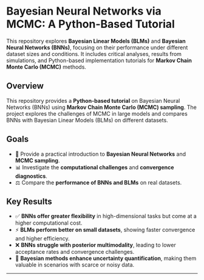 # Bayesian Neural Networks via MCMC: A Python-Based Tutorial

This repository explores **Bayesian Linear Models (BLMs)** and **Bayesian Neural Networks (BNNs)**, focusing on their performance under different dataset sizes and conditions. It includes critical analyses, results from simulations, and Python-based implementation tutorials for **Markov Chain Monte Carlo (MCMC)** methods.

## Overview

This repository provides a **Python-based tutorial** on Bayesian Neural Networks (BNNs) using **Markov Chain Monte Carlo (MCMC) sampling**. The project explores the challenges of MCMC in large models and compares BNNs with Bayesian Linear Models (BLMs) on different datasets.

## Goals
- 🧠 Provide a practical introduction to **Bayesian Neural Networks** and **MCMC sampling**.
- 📊 Investigate the **computational challenges** and **convergence diagnostics**.
- ⚖️ Compare the **performance of BNNs and BLMs** on real datasets.

## Key Results
- ✅ **BNNs offer greater flexibility** in high-dimensional tasks but come at a higher computational cost.
- ⚡ **BLMs perform better on small datasets**, showing faster convergence and higher efficiency.
- ❌ **BNNs struggle with posterior multimodality**, leading to lower acceptance rates and convergence challenges.
- 🎯 **Bayesian methods enhance uncertainty quantification**, making them valuable in scenarios with scarce or noisy data.




---

